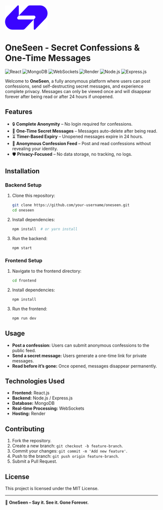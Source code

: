 ![](frontend/src/assets/logo.svg)
# OneSeen - Secret Confessions & One-Time Messages

![React](https://img.shields.io/badge/React-20232A?style=for-the-badge&logo=react&logoColor=61DAFB)
![MongoDB](https://img.shields.io/badge/MongoDB-4EA94B?style=for-the-badge&logo=mongodb&logoColor=white)
![WebSockets](https://img.shields.io/badge/WebSockets-000000?style=for-the-badge&logo=websockets&logoColor=white)
![Render](https://img.shields.io/badge/Render-46E3B7?style=for-the-badge&logo=render&logoColor=white)
![Node.js](https://img.shields.io/badge/Node.js-43853D?style=for-the-badge&logo=node.js&logoColor=white)
![Express.js](https://img.shields.io/badge/Express.js-000000?style=for-the-badge&logo=express&logoColor=white)

Welcome to **OneSeen**, a fully anonymous platform where users can post confessions, send self-destructing secret messages, and experience complete privacy. Messages can only be viewed once and will disappear forever after being read or after 24 hours if unopened.

## Features
- 🔒 **Complete Anonymity** – No login required for confessions.
- 📩 **One-Time Secret Messages** – Messages auto-delete after being read.
- ⏳ **Timer-Based Expiry** – Unopened messages expire in 24 hours.
- 📝 **Anonymous Confession Feed** – Post and read confessions without revealing your identity.
- 🛡 **Privacy-Focused** – No data storage, no tracking, no logs.

## Installation
### Backend Setup
1. Clone this repository:
   ```bash
   git clone https://github.com/your-username/oneseen.git
   cd oneseen
   ```
2. Install dependencies:
   ```bash
   npm install  # or yarn install
   ```
3. Run the backend:
   ```bash
   npm start
   ```

### Frontend Setup
1. Navigate to the frontend directory:
   ```bash
   cd frontend
   ```
2. Install dependencies:
   ```bash
   npm install
   ```
3. Run the frontend:
   ```bash
   npm run dev
   ```

## Usage
- **Post a confession:** Users can submit anonymous confessions to the public feed.
- **Send a secret message:** Users generate a one-time link for private messages.
- **Read before it’s gone:** Once opened, messages disappear permanently.

## Technologies Used
- **Frontend:** React.js
- **Backend:** Node.js / Express.js
- **Database:** MongoDB
- **Real-time Processing:** WebSockets
- **Hosting:** Render

## Contributing
1. Fork the repository.
2. Create a new branch: `git checkout -b feature-branch`.
3. Commit your changes: `git commit -m 'Add new feature'`.
4. Push to the branch: `git push origin feature-branch`.
5. Submit a Pull Request.

## License
This project is licensed under the MIT License.

---

🚀 **OneSeen – Say it. See it. Gone Forever.**

